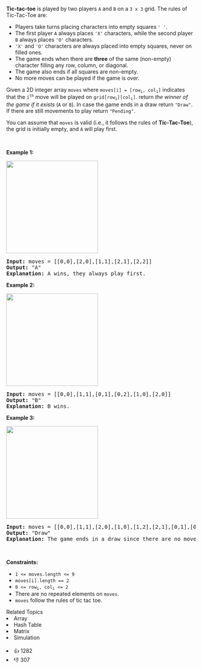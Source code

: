 <p><strong>Tic-tac-toe</strong> is played by two players <code>A</code> and <code>B</code> on a <code>3 x 3</code> grid. The rules of Tic-Tac-Toe are:</p>

<ul> 
 <li>Players take turns placing characters into empty squares <code>' '</code>.</li> 
 <li>The first player <code>A</code> always places <code>'X'</code> characters, while the second player <code>B</code> always places <code>'O'</code> characters.</li> 
 <li><code>'X'</code> and <code>'O'</code> characters are always placed into empty squares, never on filled ones.</li> 
 <li>The game ends when there are <strong>three</strong> of the same (non-empty) character filling any row, column, or diagonal.</li> 
 <li>The game also ends if all squares are non-empty.</li> 
 <li>No more moves can be played if the game is over.</li> 
</ul>

<p>Given a 2D integer array <code>moves</code> where <code>moves[i] = [row<sub>i</sub>, col<sub>i</sub>]</code> indicates that the <code>i<sup>th</sup></code> move will be played on <code>grid[row<sub>i</sub>][col<sub>i</sub>]</code>. return <em>the winner of the game if it exists</em> (<code>A</code> or <code>B</code>). In case the game ends in a draw return <code>"Draw"</code>. If there are still movements to play return <code>"Pending"</code>.</p>

<p>You can assume that <code>moves</code> is valid (i.e., it follows the rules of <strong>Tic-Tac-Toe</strong>), the grid is initially empty, and <code>A</code> will play first.</p>

<p>&nbsp;</p> 
<p><strong class="example">Example 1:</strong></p> 
<img alt="" src="https://assets.leetcode.com/uploads/2021/09/22/xo1-grid.jpg" style="width: 244px; height: 245px;" /> 
<pre>
<strong>Input:</strong> moves = [[0,0],[2,0],[1,1],[2,1],[2,2]]
<strong>Output:</strong> "A"
<strong>Explanation:</strong> A wins, they always play first.
</pre>

<p><strong class="example">Example 2:</strong></p> 
<img alt="" src="https://assets.leetcode.com/uploads/2021/09/22/xo2-grid.jpg" style="width: 244px; height: 245px;" /> 
<pre>
<strong>Input:</strong> moves = [[0,0],[1,1],[0,1],[0,2],[1,0],[2,0]]
<strong>Output:</strong> "B"
<strong>Explanation:</strong> B wins.
</pre>

<p><strong class="example">Example 3:</strong></p> 
<img alt="" src="https://assets.leetcode.com/uploads/2021/09/22/xo3-grid.jpg" style="width: 244px; height: 245px;" /> 
<pre>
<strong>Input:</strong> moves = [[0,0],[1,1],[2,0],[1,0],[1,2],[2,1],[0,1],[0,2],[2,2]]
<strong>Output:</strong> "Draw"
<strong>Explanation:</strong> The game ends in a draw since there are no moves to make.
</pre>

<p>&nbsp;</p> 
<p><strong>Constraints:</strong></p>

<ul> 
 <li><code>1 &lt;= moves.length &lt;= 9</code></li> 
 <li><code>moves[i].length == 2</code></li> 
 <li><code>0 &lt;= row<sub>i</sub>, col<sub>i</sub> &lt;= 2</code></li> 
 <li>There are no repeated elements on <code>moves</code>.</li> 
 <li><code>moves</code> follow the rules of tic tac toe.</li> 
</ul>

<div><div>Related Topics</div><div><li>Array</li><li>Hash Table</li><li>Matrix</li><li>Simulation</li></div></div><br><div><li>👍 1282</li><li>👎 307</li></div>